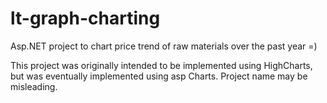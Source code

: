 # lt-graph-charting
Asp.NET project to chart price trend of raw materials over the past year =)

This project was originally intended to be implemented using HighCharts, but was eventually implemented using asp Charts. Project name may be misleading.
